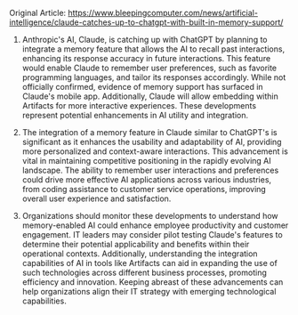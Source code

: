 Original Article: https://www.bleepingcomputer.com/news/artificial-intelligence/claude-catches-up-to-chatgpt-with-built-in-memory-support/

1) Anthropic's AI, Claude, is catching up with ChatGPT by planning to integrate a memory feature that allows the AI to recall past interactions, enhancing its response accuracy in future interactions. This feature would enable Claude to remember user preferences, such as favorite programming languages, and tailor its responses accordingly. While not officially confirmed, evidence of memory support has surfaced in Claude's mobile app. Additionally, Claude will allow embedding within Artifacts for more interactive experiences. These developments represent potential enhancements in AI utility and integration.

2) The integration of a memory feature in Claude similar to ChatGPT's is significant as it enhances the usability and adaptability of AI, providing more personalized and context-aware interactions. This advancement is vital in maintaining competitive positioning in the rapidly evolving AI landscape. The ability to remember user interactions and preferences could drive more effective AI applications across various industries, from coding assistance to customer service operations, improving overall user experience and satisfaction.

3) Organizations should monitor these developments to understand how memory-enabled AI could enhance employee productivity and customer engagement. IT leaders may consider pilot testing Claude's features to determine their potential applicability and benefits within their operational contexts. Additionally, understanding the integration capabilities of AI in tools like Artifacts can aid in expanding the use of such technologies across different business processes, promoting efficiency and innovation. Keeping abreast of these advancements can help organizations align their IT strategy with emerging technological capabilities.